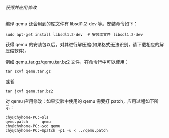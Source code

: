 ###### 获得并应用修改

编译 qemu 还会用到的库文件有 libsdl1.2-dev 等。安装命令如下：

    sudo apt-get install libsdl1.2-dev	# 安装库文件 libsdl1.2-dev

获得 qemu 的安装包以后，对其进行解压缩(如果格式无法识别，请下载相应的解压缩软件)。

例如 qemu.tar.gz/qemu.tar.bz2 文件，在命令行中可以使用：

    tar zxvf qemu.tar.gz

或者

    tar jxvf qemu.tar.bz2

对 qemu 应用修改：如果实验中使用的 qemu 需要打 patch，应用过程如下所示：

    chy@chyhome-PC:~$ls
    qemu.patch      qemu
    chy@chyhome-PC:~$cd qemu
    chy@chyhome-PC:~$patch -p1 -u < ../qemu.patch
